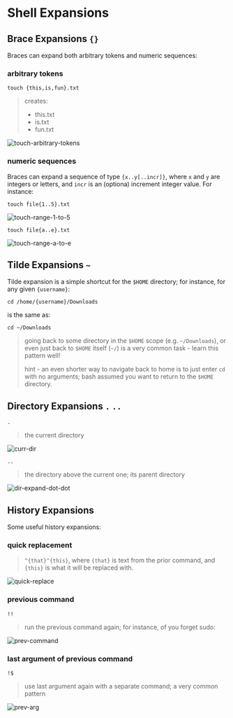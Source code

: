 # Shell Expansions

## Brace Expansions `{}`

Braces can expand both arbitrary tokens and numeric sequences:

### arbitrary tokens

`touch {this,is,fun}.txt`

> creates:
>
> - this.txt
> - is.txt
> - fun.txt

![touch-arbitrary-tokens](../assets/touch-arbitrary-tokens.gif)

### numeric sequences

Braces can expand a sequence of type `{x..y[..incr]}`, where `x` and `y` are integers or letters, and `incr` is an (optiona) increment integer value. For instance:

`touch file{1..5}.txt`

![touch-range-1-to-5](../assets/touch-range-1-to-5.gif)

`touch file{a..e}.txt`

![touch-range-a-to-e](../assets/touch-range-a-to-e.gif)

## Tilde Expansions `~`

Tilde expansion is a simple shortcut for the `$HOME` directory; for instance, for any given `{username}`:

`cd /home/{username}/Downloads`

is the same as:

`cd ~/Downloads`

> going back to some directory in the `$HOME` scope (e.g. `~/Downloads`), or even just back to `$HOME` itself (`~/`) is a very common task - learn this pattern well!
>
> hint - an even shorter way to navigate back to home is to just enter `cd` with no arguments; bash assumed you want to return to the `$HOME` directory.

## Directory Expansions `.` `..`

`.`

>the current directory

![curr-dir](../assets/curr-dir.png)

`..`

>the directory above the current one; its parent directory

![dir-expand-dot-dot](../assets/dir-expand-dot-dot.png)

## History Expansions

Some useful history expansions:

### quick replacement

> `^{that}^{this}`, where `{that}` is text from the prior command, and `{this}` is what it will be replaced with.

![quick-replace](../assets/quick-replace.gif)

### previous command

`!!`

> run the previous command again; for instance, of you forget sudo:

![prev-command](../assets/prev-command.gif)

### last argument of previous command

`!$`

> use last argument again with a separate command; a very common pattern

![prev-arg](../assets/prev-arg.gif)
